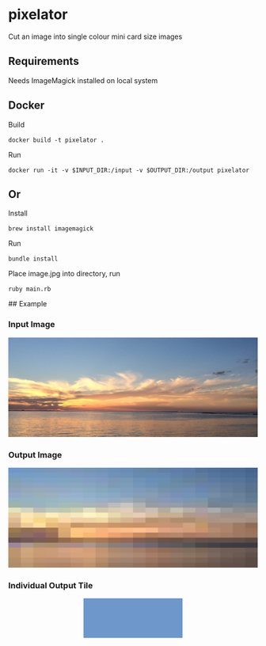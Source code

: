 # pixelator
Cut an image into single colour mini card size images

## Requirements

Needs ImageMagick installed on local system

## Docker

Build

    docker build -t pixelator .

Run

    docker run -it -v $INPUT_DIR:/input -v $OUTPUT_DIR:/output pixelator

## Or

Install

    brew install imagemagick

Run

    bundle install


Place image.jpg into directory, run

    ruby main.rb

## Example

### Input Image

<p align="center">
  <img width="600" alt="Input image" src="examples/image.jpg">
</p>


### Output Image

<p align="center">
  <img width="600" alt="Input image" src="examples/output.png">
</p>


### Individual Output Tile

<p align="center">
  <img width="200" alt="Input image" src="examples/x00y00.front.png">
</p>
